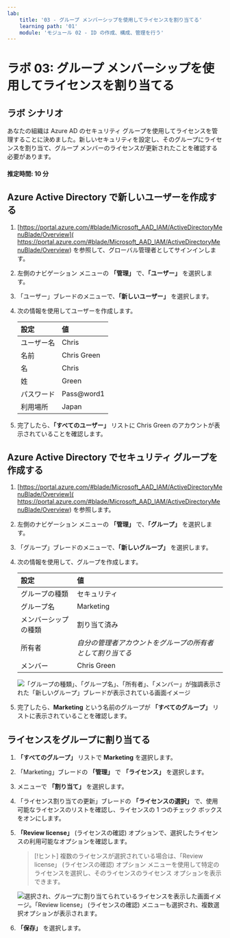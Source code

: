 ```yaml
---
lab:
    title: '03 - グループ メンバーシップを使用してライセンスを割り当てる'
    learning path: '01'
    module: 'モジュール 02 - ID の作成、構成、管理を行う'
---
```


# ラボ 03: グループ メンバーシップを使用してライセンスを割り当てる

## ラボ シナリオ

あなたの組織は Azure AD のセキュリティ グループを使用してライセンスを管理することに決めました。新しいセキュリティを設定し、そのグループにライセンスを割り当て、グループ メンバーのライセンスが更新されたことを確認する必要があります。

#### 推定時間: 10 分

## Azure Active Directory で新しいユーザーを作成する

1. [https://portal.azure.com/#blade/Microsoft_AAD_IAM/ActiveDirectoryMenuBlade/Overview]( https://portal.azure.com/#blade/Microsoft_AAD_IAM/ActiveDirectoryMenuBlade/Overview) を参照して、グローバル管理者としてサインインします。

1. 左側のナビゲーション メニューの **「管理」** で、**「ユーザー」** を選択します。

1. 「ユーザー」ブレードのメニューで、**「新しいユーザー」** を選択します。

1. 次の情報を使用してユーザーを作成します。

    | **設定**| **値**|
    | :--- | :--- |
    | ユーザー名| Chris|
    | 名前| Chris Green|
    | 名| Chris|
    | 姓| Green|
    | パスワード| Pass@word1|
    | 利用場所| Japan|
    

1. 完了したら、**「すべてのユーザー」** リストに Chris Green のアカウントが表示されていることを確認します。

## Azure Active Directory でセキュリティ グループを作成する

1. [https://portal.azure.com/#blade/Microsoft_AAD_IAM/ActiveDirectoryMenuBlade/Overview]( https://portal.azure.com/#blade/Microsoft_AAD_IAM/ActiveDirectoryMenuBlade/Overview) を参照します。

1. 左側のナビゲーション メニューの **「管理」** で、**「グループ」** を選択します。

1. 「グループ」ブレードのメニューで、**「新しいグループ」** を選択します。

1. 次の情報を使用して、グループを作成します。

    | **設定**| **値**|
    | :--- | :--- |
    | グループの種類| セキュリティ|
    | グループ名| Marketing |
    | メンバーシップの種類| 割り当て済み|
    | 所有者| *自分の管理者アカウントをグループの所有者として割り当てる*|
    | メンバー| Chris Green|

    ![「グループの種類」、「グループ名」、「所有者」、「メンバー」が強調表示された「新しいグループ」ブレードが表示されている画面イメージ](./media/lp1-mod2-create-group.png)

1. 完了したら、**Marketing** という名前のグループが **「すべてのグループ」** リストに表示されていることを確認します。

## ライセンスをグループに割り当てる

1. **「すべてのグループ」** リストで **Marketing** を選択します。

1. 「Marketing」ブレードの **「管理」** で **「ライセンス」** を選択します。

1. メニューで **「割り当て」** を選択します。

1. 「ライセンス割り当ての更新」ブレードの **「ライセンスの選択」** で、使用可能なライセンスのリストを確認し、ライセンスの 1 つのチェック ボックスをオンにします。

1. **「Review license」** (ライセンスの確認) オプションで、選択したライセンスの利用可能なオプションを確認します。

    >[!ヒント]
    >複数のライセンスが選択されている場合は、「Review license」 (ライセンスの確認) オプション メニューを使用して特定のライセンスを選択し、そのライセンスのライセンス オプションを表示できます。

    ![選択され、グループに割り当てられているライセンスを表示した画面イメージ。「Review license」 (ライセンスの確認) メニューも選択され、複数選択オプションが表示されます。](./media/lp1-mod2-assign-license-group.png)

1. **「保存」** を選択します。
